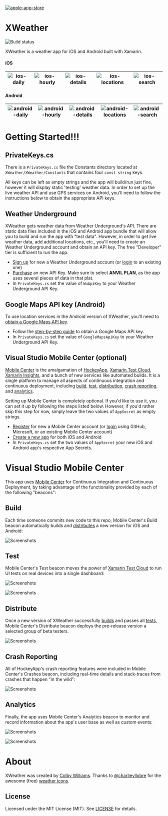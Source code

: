 [![apple-app-store](https://cdn.rawgit.com/colbylwilliams/XWeather/master/images/apple_app_store.svg "apple-app-store")][21]

# XWeather
![Build status](https://build.mobile.azure.com/v0.1/apps/f607644f-cef8-48a0-818f-f2fa7adb4760/branches/master/badge)

XWeather is a weather app for iOS and Android built with Xamarin.

#### iOS
![ios-daily](/images/xweather-ios-daily.png?raw=true "ios-daily") | ![ios-hourly](/images/xweather-ios-hourly.png?raw=true "ios-hourly") | ![ios-details](/images/xweather-ios-details.png?raw=true "ios-details") | ![ios-locations](/images/xweather-ios-locations.png?raw=true "ios-locations") | ![ios-search](/images/xweather-ios-search.png?raw=true "ios-search")
:-------------------------:|:-------------------------:|:-------------------------:|:-------------------------:|:-------------------------:

#### Android
![android-daily](/images/xweather_android_daily.png?raw=true "android-daily") | ![android-hourly](/images/xweather_android_hourly.png?raw=true "android-hourly") | ![android-details](/images/xweather_android_details.png?raw=true "android-details") | ![android-locations](/images/xweather_android_locations.png?raw=true "android-locations") | ![android-search](/images/xweather_android_search.png?raw=true "android-search")
:-------------------------:|:-------------------------:|:-------------------------:|:-------------------------:|:-------------------------:



# Getting Started!!!

## PrivateKeys.cs

There is a `PrivateKeys.cs` file the Constants directory located at `XWeather/XWeather/Constants` that contains four `const string` keys.   

All keys can be left as empty strings and the app will build/run just fine, however it will display static 'testing' weather data.  In order to set up the live weather API and use GPS services on Android, you'll need to follow the instructions below to obtain the appropriate API keys.


## Weather Underground

XWeather gets weather data from Weather Underground's API.  There are static data files included in the iOS and Android app bundle that will allow you to build and run the app with "test data".  However, in order to get live weather data, add additional locations, etc., you'll need to create an Weather Underground account and obtain an API key.  The free "Developer" tier is sufficient to run the app.

* [Sign up][6] for new a Weather Underground account (or [login][8] to an existing one)
* [Purchase][7] an new API Key.  Make sure to select **ANVIL PLAN**, as the app uses several pieces of data in that plat.
* In `PrivateKeys.cs` set the value of `WuApiKey` to your Weather Underground API Key.


## Google Maps API key (Android)

To use location services in the Android version of XWeather, you'll need to [obtain a Google Maps API key][9].

* Follow the [step-by-step guide][9] to obtain a Google Maps API key.
* In `PrivateKeys.cs` set the value of `GoogleMapsApiKey` to your Weather Underground API Key.


## Visual Studio Mobile Center (optional)

[Mobile Center][16] is the amalgamation of [HockeyApp][10], [Xamarin Test Cloud][5], [Xamarin Insights][4], and a bunch of new services like automated builds.  It is a single platform to manage all aspects of continuous integration and continuous deployment, including [build](#build), [test](#test), [distribution](#distribution), [crash reporting](#crashes), and [analytics](#analytics).

Setting up Mobile Center is completely optional.  If you'd like to use it, you can set it up by following the steps listed below.  However, if you'd rather skip this step for now, simply leave the two values of `AppSecret` as empty strings.

* [Register][12] for new a Mobile Center account (or [login][13] using GitHub, Microsoft, or an existing Mobile Center account)
* [Create a new app][11] for both iOS and Android
* In `PrivateKeys.cs` set the two values of `AppSecret` your new iOS and Android app's respective App Secrets.



# Visual Studio Mobile Center

This app uses [Mobile Center][16] for Continuous Integration and Continuous Deployment, by taking advantage of the functionality provided by each of the following "beacons":


## Build

Each time someone commits new code to this repo, Mobile Center's Build beacon automatically builds and [distributes](#distribute) a new version for iOS and Android:

![Screenshots](/images/xweather_mc_build.png?raw=true "XWeather Build")


## Test

Mobile Center's Test beacon moves the power of [Xamarin Test Cloud][5] to run UI tests on real devices into a single dashboard:

![Screenshots](/images/xweather_mc_test_overview.png?raw=true "XWeather UI Test Overview")
   
![Screenshots](/images/xweather_mc_test_details.png?raw=true "XWeather UI Test Details")


## Distribute

Once a new version of XWeather successfully [builds](#build) and passes all [tests](#test), Mobile Center's Distribute beacon deploys the pre-release version a selected group of beta testers.

![Screenshots](/images/xweather_mc_distribute.png?raw=true "XWeather Distribute")


## Crash Reporting

All of HockeyApp's crash reporting features were included in Mobile Center's Crashes beacon, including real-time details and stack-traces from crashes that happen "in the wild":

![Screenshots](/images/xweather_mc_crashes.png?raw=true "XWeather Crashes")



## Analytics

Finally, the app uses Mobile Center's Analytics beacon to monitor and record information about the app's user base as well as custom events:

![Screenshots](/images/xweather_mc_audience.png?raw=true "XWeather Audience")

   

![Screenshots](/images/xweather_mc_events.png?raw=true "XWeather Event")




# About

XWeather was created by [Colby Williams][19].  Thanks to [@charlieyllobre][18] for the awesome (free) [weather icons][17]. 


## License

Licensed under the MIT License (MIT).  See [LICENSE][20] for details.

[4]:https://www.xamarin.com/insights

[5]:http://bit.ly/xweather-xtc

[6]:http://bit.ly/xweather-api-wu-register
[7]:http://bit.ly/xweather-api-wu
[8]:http://bit.ly/xweather-api-wu-login

[9]:http://bit.ly/google-api-key

[10]:http://bit.ly/xweather-ha

[11]:http://bit.ly/xweather-vsmc-create
[12]:http://bit.ly/xweather-vsmc-signup
[13]:http://bit.ly/xweather-vsmc-signin

[14]:http://bit.ly/xweather-xtc-ios
[15]:http://bit.ly/xweather-xtc-android

[16]:http://bit.ly/xweather-vsmc

[17]:http://charlieyllobre.com/portfolio/free-weather-icons/
[18]:https://twitter.com/charlieyllobre

[19]:https://github.com/colbylwilliams

[20]:https://github.com/colbylwilliams/XWeather/blob/master/LICENSE

[21]:https://itunes.apple.com/us/app/xweather-oss-weather-app/id1229497627?mt=8
